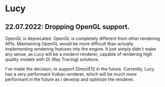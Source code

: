 # Lucy

## 22.07.2022: Dropping OpenGL support.
OpenGL is deprecated. OpenGL is completely different from other rendering APIs. Maintaining OpenGL would be more difficult than actually implementing rendering features into the engine. It just simply didn't make any sense, as Lucy will be a modern renderer, capable of rendering high quality models with GI (Ray Tracing) solutions.

I've made the decision, to support DirectX12 in the future. Currently, Lucy has a very performant Vulkan renderer, which will be much more performant in the future as I develop and optimize the renderer.